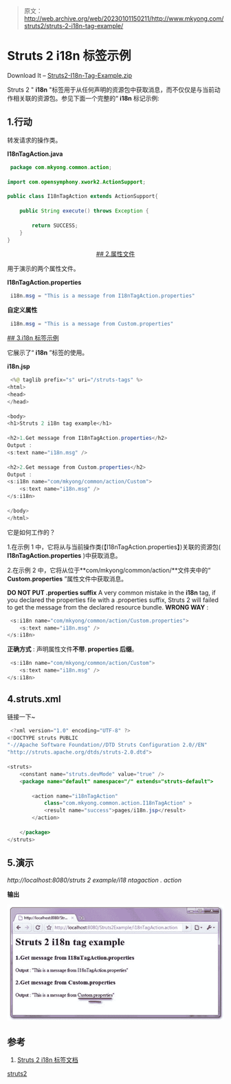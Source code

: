 > 原文：<http://web.archive.org/web/20230101150211/http://www.mkyong.com/struts2/struts-2-i18n-tag-example/>

# Struts 2 i18n 标签示例

Download It – [Struts2-I18n-Tag-Example.zip](http://web.archive.org/web/20190304030856/http://www.mkyong.com/wp-content/uploads/2010/07/Struts2-I18n-Tag-Example.zip)

Struts 2 " **i18n** "标签用于从任何声明的资源包中获取消息，而不仅仅是与当前动作相关联的资源包。参见下面一个完整的“ **i18n** 标记示例:

## 1.行动

转发请求的操作类。

**I18nTagAction.java**

```java
 package com.mkyong.common.action;

import com.opensymphony.xwork2.ActionSupport;

public class I18nTagAction extends ActionSupport{

	public String execute() throws Exception {

		return SUCCESS;
	}
} 
```

 <ins class="adsbygoogle" style="display:block; text-align:center;" data-ad-format="fluid" data-ad-layout="in-article" data-ad-client="ca-pub-2836379775501347" data-ad-slot="6894224149">## 2.属性文件

用于演示的两个属性文件。

**I18nTagAction.properties**

```java
 i18n.msg = "This is a message from I18nTagAction.properties" 
```

**自定义属性**

```java
 i18n.msg = "This is a message from Custom.properties" 
```

 <ins class="adsbygoogle" style="display:block" data-ad-client="ca-pub-2836379775501347" data-ad-slot="8821506761" data-ad-format="auto" data-ad-region="mkyongregion">## 3.i18n 标签示例

它展示了“ **i18n** ”标签的使用。

**i18n.jsp**

```java
 <%@ taglib prefix="s" uri="/struts-tags" %>
<html>
<head>
</head>

<body>
<h1>Struts 2 i18n tag example</h1>

<h2>1.Get message from I18nTagAction.properties</h2> 
Output : 
<s:text name="i18n.msg" />

<h2>2.Get message from Custom.properties</h2> 
Output : 
<s:i18n name="com/mkyong/common/action/Custom">
	<s:text name="i18n.msg" />
</s:i18n>

</body>
</html> 
```

它是如何工作的？

1.在示例 1 中，它将从与当前操作类(【I18nTagAction.properties】)关联的资源包( **I18nTagAction.properties** )中获取消息。

2.在示例 2 中，它将从位于**com/mkyong/common/action/**文件夹中的“ **Custom.properties** ”属性文件中获取消息。

**DO NOT PUT .properties suffix**
A very common mistake in the **i18n** tag, if you declared the properties file with a .properties suffix, Struts 2 will failed to get the message from the declared resource bundle.
**WRONG WAY** :

```java
 <s:i18n name="com/mkyong/common/action/Custom.properties">
	<s:text name="i18n.msg" />
</s:i18n> 
```

**正确方式** :
声明属性文件**不带. properties 后缀**。

```java
 <s:i18n name="com/mkyong/common/action/Custom">
	<s:text name="i18n.msg" />
</s:i18n> 
```

## 4.struts.xml

链接一下~

```java
 <?xml version="1.0" encoding="UTF-8" ?>
<!DOCTYPE struts PUBLIC
"-//Apache Software Foundation//DTD Struts Configuration 2.0//EN"
"http://struts.apache.org/dtds/struts-2.0.dtd">

<struts>
 	<constant name="struts.devMode" value="true" />
	<package name="default" namespace="/" extends="struts-default">

		<action name="i18nTagAction" 
			class="com.mkyong.common.action.I18nTagAction" >
			<result name="success">pages/i18n.jsp</result>
		</action>

	</package>
</struts> 
```

## 5.演示

*http://localhost:8080/struts 2 example/i18 ntagaction . action*

**输出**

![Struts 2 i18n tag example](img/b33486ac386dfc5830a5a61696f274ac.png "Struts2-I18n-Tag-Example")

## 参考

1.  [Struts 2 i18n 标签文档](http://web.archive.org/web/20190304030856/http://struts.apache.org/2.0.14/docs/i18n.html)

[struts2](http://web.archive.org/web/20190304030856/http://www.mkyong.com/tag/struts2/)







